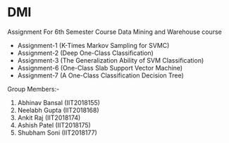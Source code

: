 # DMI
Assignment For 6th Semester Course Data Mining and Warehouse course

 - Assignment-1 (K-Times Markov Sampling for SVMC) <br/>
 - Assignment-2 (Deep One-Class Classification) <br/>
 - Assignment-3 (The Generalization Ability of SVM 
 Classification) <br/>
 - Assignment-6 (One-Class Slab Support Vector Machine) <br/>
 - Assignment-7 (A One-Class Classification Decision Tree) <br/>


Group Members:-

1. Abhinav Bansal (IIT2018155) <br/>
2. Neelabh Gupta  (IIT2018168) <br/>
3. Ankit Raj      (IIT2018174) <br/>
4. Ashish Patel   (IIT2018175) <br/>
5. Shubham Soni   (IIT2018177) <br/>